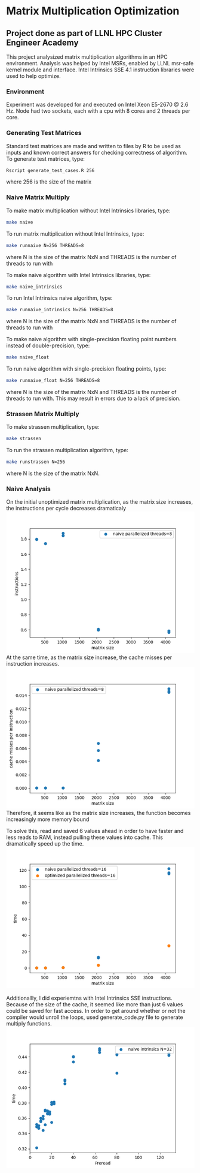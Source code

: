 # Matrix Multiplication Optimization
## Project done as part of LLNL HPC Cluster Engineer Academy

This project analysized matrix multiplication algorithms in an HPC environment.
Analysis was helped by Intel MSRs, enabled by LLNL msr-safe kernel module and
interface. Intel Intrinsics SSE 4.1 instruction libraries were used to help
optimize.

### Environment
Experiment was developed for and executed on Intel Xeon E5-2670 @ 2.6 Hz. Node
had two sockets, each with a cpu with 8 cores and 2 threads per core.

### Generating Test Matrices
Standard test matrices are made and written to files by R to be used as inputs
and known correct answers for checking correctness of algorithm. To generate
test matrices, type:
```bash
Rscript generate_test_cases.R 256
```
where 256 is the size of the matrix

### Naive Matrix Multiply
To make matrix multiplication without Intel Intrinsics libraries, type:
```bash
make naive
```

To run matrix multiplication without Intel Intrinsics, type:
```bash
make runnaive N=256 THREADS=8
```
where N is the size of the matrix NxN and THREADS is the number of threads to
run with

To make naive algorithm with Intel Intrinsics libraries, type:
```bash
make naive_intrinsics
```

To run Intel Intrinsics naive algorithm, type:
```bash
make runnaive_intrinsics N=256 THREADS=8
```
where N is the size of the matrix NxN and THREADS is the number of threads to
run with

To make naive algorithm with single-precision floating point numbers instead of double-precision, type:
```bash
make naive_float
```

To run naive algorithm with single-precision floating points, type:
```bash
make runnaive_float N=256 THREADS=8
```
where N is the size of the matrix NxN and THREADS is the number of threads to
run with. This may result in errors due to a lack of precision.

### Strassen Matrix Multiply
To make strassen multiplication, type:
```bash
make strassen
```

To run the strassen multiplication algorithm, type:
```bash
make runstrassen N=256
```
where N is the size of the matrix NxN.

### Naive Analysis
On the initial unoptimized matrix multiplication, as the matrix size increases,
the instructions per cycle decreases dramaticaly
![Image of Instructions Graph](https://github.com/ValenYamamoto/matrix-multiply-optimization/blob/master/graphs/threaded_naive_8_instructions-graph.png)
At the same time, as the matrix size increase, the cache misses per instruction 
increases.
![Image of Cache Misses Graph](https://github.com/ValenYamamoto/matrix-multiply-optimization/blob/master/graphs/threaded_naive_8_misses-graph.png)
Therefore, it seems like as the matrix size increases, the function becomes 
increasingly more memory bound

To solve this, read and saved 6 values ahead in order to have faster and less reads to RAM,
instead pulling these values into cache. This dramatically speed up the time.
![Image of Naive Better Graph](https://github.com/ValenYamamoto/matrix-multiply-optimization/blob/master/graphs/compare_naive_16_times-graph.png)

Additionallly, I did experiemtns with Intel Intrinsics SSE instructions. Because of the size of
the cache, it seemed like more than just 6 values could be saved for fast access. In order
to get around whether or not the compiler would unroll the loops, used generate_code.py
file to generate multiply functions.
![Image of Intrinsics Graph](https://github.com/ValenYamamoto/matrix-multiply-optimization/blob/master/graphs/preread_32-graph.png)

